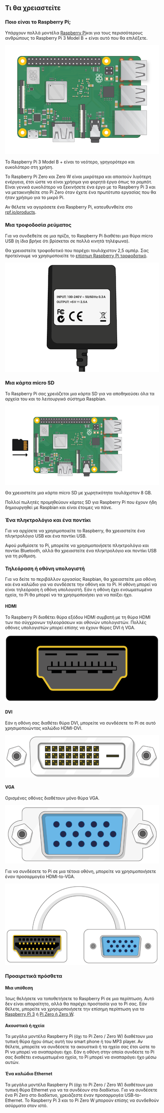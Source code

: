 ## Τι θα χρειαστείτε

### Ποιο είναι το Raspberry Pi;

Υπάρχουν πολλά μοντέλα [Raspberry Pi](https://www.raspberrypi.org/products/)και για τους περισσότερους ανθρώπους το Raspberry Pi 3 Model B + είναι αυτό που θα επιλέξετε.

![Βατόμουρο Pi 3](images/raspberry-pi.png)

Το Raspberry Pi 3 Model B + είναι το νεότερο, γρηγορότερο και ευκολότερο στη χρήση.

Το Raspberry Pi Zero και Zero W είναι μικρότερα και απαιτούν λιγότερη ενέργεια, έτσι ώστε να είναι χρήσιμα για φορητά έργα όπως τα ρομπότ. Είναι γενικά ευκολότερο να ξεκινήσετε ένα έργο με το Raspberry Pi 3 και να μετακινηθείτε στο Pi Zero όταν έχετε ένα πρωτότυπο εργασίας που θα ήταν χρήσιμο για το μικρό Pi.

Αν θέλετε να αγοράσετε ένα Raspberry Pi, κατευθυνθείτε στο [rpf.io/products](https://rpf.io/products).

### Μια τροφοδοσία ρεύματος

Για να συνδεθείτε σε μια πρίζα, το Raspberry Pi διαθέτει μια θύρα micro USB (η ίδια βρήκε ότι βρίσκεται σε πολλά κινητά τηλέφωνα).

Θα χρειαστείτε τροφοδοτικό που παρέχει τουλάχιστον 2,5 αμπέρ. Σας προτείνουμε να χρησιμοποιείτε το [επίσημη Raspberry Pi τροφοδοτικό](https://www.raspberrypi.org/products/raspberry-pi-universal-power-supply/).

![παροχή ηλεκτρικού ρεύματος](images/powersupply.png)

### Μια κάρτα micro SD

Το Raspberry Pi σας χρειάζεται μια κάρτα SD για να αποθηκεύσει όλα τα αρχεία του και το λειτουργικό σύστημα Raspbian.

![κάρτα SD](images/pi-sd.png)

Θα χρειαστείτε μια κάρτα micro SD με χωρητικότητα τουλάχιστον 8 GB.

Πολλοί πωλητές προμηθεύουν κάρτες SD για Raspberry Pi που έχουν ήδη δημιουργηθεί με Raspbian και είναι έτοιμες να πάνε.

### Ένα πληκτρολόγιο και ένα ποντίκι

Για να αρχίσετε να χρησιμοποιείτε το Raspberry, θα χρειαστείτε ένα πληκτρολόγιο USB και ένα ποντίκι USB.

Αφού ρυθμίσετε το Pi, μπορείτε να χρησιμοποιήσετε πληκτρολόγιο και ποντίκι Bluetooth, αλλά θα χρειαστείτε ένα πληκτρολόγιο και ποντίκι USB για τη ρύθμιση.

### Τηλεόραση ή οθόνη υπολογιστή

Για να δείτε το περιβάλλον εργασίας Raspbian, θα χρειαστείτε μια οθόνη και ένα καλώδιο για να συνδέσετε την οθόνη και το Pi. Η οθόνη μπορεί να είναι τηλεόραση ή οθόνη υπολογιστή. Εάν η οθόνη έχει ενσωματωμένα ηχεία, το Pi θα μπορεί να τα χρησιμοποιήσει για να παίξει ήχο.

#### HDMI

Το Raspberry Pi διαθέτει θύρα εξόδου HDMI συμβατή με τη θύρα HDMI των πιο σύγχρονων τηλεοράσεων και οθονών υπολογιστών. Πολλές οθόνες υπολογιστών μπορεί επίσης να έχουν θύρες DVI ή VGA.

![hdmi θύρα](images/hdmi-port.png)

#### DVI

Εάν η οθόνη σας διαθέτει θύρα DVI, μπορείτε να συνδέσετε το Pi σε αυτό χρησιμοποιώντας καλώδιο HDMI-DVI.

![θύρα dvi](images/dvi-port.png)

#### VGA

Ορισμένες οθόνες διαθέτουν μόνο θύρα VGA.

![vga λιμάνι](images/vga-port.png)

Για να συνδέσετε το Pi σε μια τέτοια οθόνη, μπορείτε να χρησιμοποιήσετε έναν προσαρμογέα HDMI-to-VGA.

![hdmi στη θύρα προσαρμογέα vga](images/hdmi-vga-adapter.png)

### Προαιρετικά πρόσθετα

#### Μια υπόθεση

Ίσως θελήσετε να τοποθετήσετε το Raspberry Pi σε μια περίπτωση. Αυτό δεν είναι απαραίτητο, αλλά θα παρέχει προστασία για το Pi σας. Εάν θέλετε, μπορείτε να χρησιμοποιήσετε την επίσημη περίπτωση για το [Raspberry Pi 3](https://www.raspberrypi.org/products/raspberry-pi-3-case/) ή [Pi Zero ή Zero W](https://www.raspberrypi.org/products/raspberry-pi-zero-case/).

#### Ακουστικά ή ηχεία

Τα μεγάλα μοντέλα Raspberry Pi (όχι το Pi Zero / Zero W) διαθέτουν μια τυπική θύρα ήχου όπως αυτή του smart phone ή του MP3 player. Αν θέλετε, μπορείτε να συνδέσετε τα ακουστικά ή τα ηχεία σας έτσι ώστε το Pi να μπορεί να αναπαράγει ήχο. Εάν η οθόνη στην οποία συνδέετε το Pi σας διαθέτει ενσωματωμένα ηχεία, το Pi μπορεί να αναπαράγει ήχο μέσω αυτών.

#### Ένα καλώδιο Ethernet

Τα μεγάλα μοντέλα Raspberry Pi (όχι το Pi Zero / Zero W) διαθέτουν μια τυπική θύρα Ethernet για να τα συνδέουν στο διαδίκτυο. Για να συνδέσετε ένα Pi Zero στο διαδίκτυο, χρειάζεστε έναν προσαρμογέα USB-to-Ethernet. Το Raspberry Pi 3 και το Pi Zero W μπορούν επίσης να συνδεθούν ασύρματα στον ιστό.
